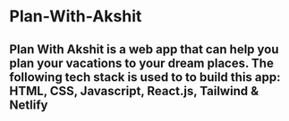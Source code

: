 # Plan-With-Akshit

## Plan With Akshit is a web app that can help you plan your vacations to your dream places. The following tech stack is used to to build this app: <br> HTML, CSS, Javascript, React.js, Tailwind & Netlify
